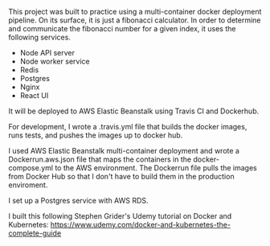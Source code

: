 This project was built to practice using a multi-container docker deployment pipeline. On its surface, it is just a fibonacci calculator. In order to determine and communicate the fibonacci number for a given index, it uses the following services.

* Node API server
* Node worker service
* Redis
* Postgres
* Nginx
* React UI

It will be deployed to AWS Elastic Beanstalk using Travis CI and Dockerhub.

For development, I wrote a .travis.yml file that builds the docker images, runs tests, and pushes the images up to docker hub.

I used AWS Elastic Beanstalk multi-container deployment and wrote a Dockerrun.aws.json file that maps the containers in the docker-compose.yml to the AWS environment. The Dockerrun file pulls the images from Docker Hub so that I don't have to build them in the production enviroment.  

I set up a Postgres service with AWS RDS.


I built this following Stephen Grider's Udemy tutorial on Docker and Kubernetes:
https://www.udemy.com/docker-and-kubernetes-the-complete-guide
